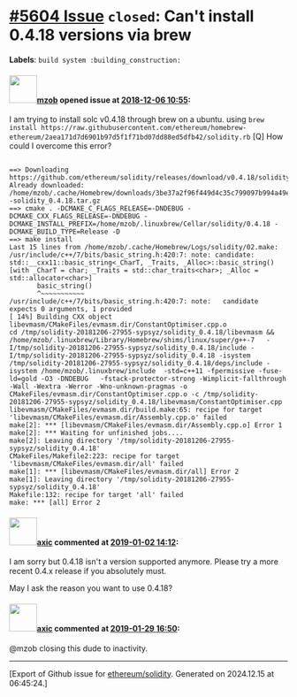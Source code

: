 # [\#5604 Issue](https://github.com/ethereum/solidity/issues/5604) `closed`: Can't install 0.4.18 versions via brew
**Labels**: `build system :building_construction:`


#### <img src="https://avatars.githubusercontent.com/u/3362341?v=4" width="50">[mzob](https://github.com/mzob) opened issue at [2018-12-06 10:55](https://github.com/ethereum/solidity/issues/5604):

I am trying to install solc v0.4.18 through brew on a ubuntu. using
` brew install https://raw.githubusercontent.com/ethereum/homebrew-ethereum/2aea171d7d6901b97d5f1f71bd07dd88ed5dfb42/solidity.rb
`
[Q] How could I overcome this error?
```

==> Downloading https://github.com/ethereum/solidity/releases/download/v0.4.18/solidity_0.4.18.tar.gz
Already downloaded: /home/mzob/.cache/Homebrew/downloads/3be37a2f96f449d4c35c799097b994a49efd72aa1dd9c2ed279d60bc65d1d31e--solidity_0.4.18.tar.gz
==> cmake . -DCMAKE_C_FLAGS_RELEASE=-DNDEBUG -DCMAKE_CXX_FLAGS_RELEASE=-DNDEBUG -DCMAKE_INSTALL_PREFIX=/home/mzob/.linuxbrew/Cellar/solidity/0.4.18 -DCMAKE_BUILD_TYPE=Release -D
==> make install
Last 15 lines from /home/mzob/.cache/Homebrew/Logs/solidity/02.make:
/usr/include/c++/7/bits/basic_string.h:420:7: note: candidate: std::__cxx11::basic_string<_CharT, _Traits, _Alloc>::basic_string() [with _CharT = char; _Traits = std::char_traits<char>; _Alloc = std::allocator<char>]
       basic_string()
       ^~~~~~~~~~~~
/usr/include/c++/7/bits/basic_string.h:420:7: note:   candidate expects 0 arguments, 1 provided
[ 14%] Building CXX object libevmasm/CMakeFiles/evmasm.dir/ConstantOptimiser.cpp.o
cd /tmp/solidity-20181206-27955-sypsyz/solidity_0.4.18/libevmasm && /home/mzob/.linuxbrew/Library/Homebrew/shims/linux/super/g++-7   -I/tmp/solidity-20181206-27955-sypsyz/solidity_0.4.18/include -I/tmp/solidity-20181206-27955-sypsyz/solidity_0.4.18 -isystem /tmp/solidity-20181206-27955-sypsyz/solidity_0.4.18/deps/include -isystem /home/mzob/.linuxbrew/include  -std=c++11 -fpermissive -fuse-ld=gold -O3 -DNDEBUG   -fstack-protector-strong -Wimplicit-fallthrough -Wall -Wextra -Werror -Wno-unknown-pragmas -o CMakeFiles/evmasm.dir/ConstantOptimiser.cpp.o -c /tmp/solidity-20181206-27955-sypsyz/solidity_0.4.18/libevmasm/ConstantOptimiser.cpp
libevmasm/CMakeFiles/evmasm.dir/build.make:65: recipe for target 'libevmasm/CMakeFiles/evmasm.dir/Assembly.cpp.o' failed
make[2]: *** [libevmasm/CMakeFiles/evmasm.dir/Assembly.cpp.o] Error 1
make[2]: *** Waiting for unfinished jobs....
make[2]: Leaving directory '/tmp/solidity-20181206-27955-sypsyz/solidity_0.4.18'
CMakeFiles/Makefile2:223: recipe for target 'libevmasm/CMakeFiles/evmasm.dir/all' failed
make[1]: *** [libevmasm/CMakeFiles/evmasm.dir/all] Error 2
make[1]: Leaving directory '/tmp/solidity-20181206-27955-sypsyz/solidity_0.4.18'
Makefile:132: recipe for target 'all' failed
make: *** [all] Error 2
```


#### <img src="https://avatars.githubusercontent.com/u/20340?v=4" width="50">[axic](https://github.com/axic) commented at [2019-01-02 14:12](https://github.com/ethereum/solidity/issues/5604#issuecomment-450872738):

I am sorry but 0.4.18 isn't a version supported anymore. Please try a more recent 0.4.x release if you absolutely must.

May I ask the reason you want to use 0.4.18?

#### <img src="https://avatars.githubusercontent.com/u/20340?v=4" width="50">[axic](https://github.com/axic) commented at [2019-01-29 16:50](https://github.com/ethereum/solidity/issues/5604#issuecomment-458616368):

@mzob closing this dude to inactivity.


-------------------------------------------------------------------------------



[Export of Github issue for [ethereum/solidity](https://github.com/ethereum/solidity). Generated on 2024.12.15 at 06:45:24.]
